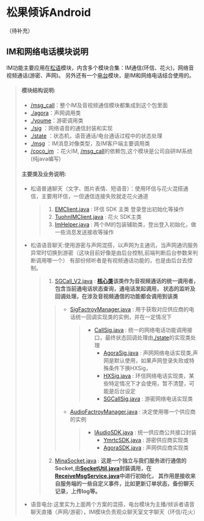 松果倾诉Android
=
（待补充）

IM和网络电话模块说明
-
IM功能主要应用在[松语](#)模块，内含多个模块合集：IM通信(环信、花火)，网络音视频通话(游密、声网)。
另外还有一个[电台](#)模块，是IM和网络电话结合使用的。
>#### 模块结构说明: 
>*  [/msg_call](#)：整个IM及音视频通信模块都集成到这个包里面
>   * [./agora](#)：声网调用类
>   * [./youme](#)：游密调用类
>   * [./sig](#)  ：网络语音的通信封装和实现
>   * [./state](#)  ：状态机，语音通话/电台通话过程中的状态处理
>   * [./msg](#)  ：IM消息对像类型，及IM客户端主要调用类
>* [/coco_im](#)  ：花火IM, [/msg_call](#)的依赖包,这个模块是公司自研IM系统(纯java编写)
>#### 主要类及业务说明:
>
>* 松语普通聊天（文字、图片表情、短语音）：使用环信与花火混搭通信，主要用环信，一但通信连接失败就走花火通道
>   >1. [EMClient.java](#) : 环信 SDK 主类 登录登出初始化等操作
>   >2. [TuohnIMClient.java](#) : 花火 SDK主类
>   >3. [ImHelper.java](#) : 两个IM的包装辅助类，登出登入初始化，做一些消息发送接收等操作
>
>* 松语语音聊天:使用游密与声网混搭，以声网为主通讯，当声网通讯服务异常时切换到游密（这块目前好像是由后台控制,前端判断后台参数来判断调用哪一个）
   有部份倾听者是有视频通话功能的，也是由后台去控制。
>
>   >1. [SGCall_V2.java](#) : **[核心类](#)该类作为音视频通话的统一调用者，包含当前通电话状态查询，通电话发起调用，
        状态的监听及回调处理，在涉及音视频通信的功能都会调用到该类**
>   >
>   >   >* [SigFactroyManager.java](#) : 用于获取对应供应商的电话统一回调实现类的实例，并在一定情况下
>   >   >   >*  [CallSig.java](#) : 统一的网络电话功能调用接口，最终状态回调处理由[./state](#)的实现类处理
>   >   >   >    *  [AgoraSig.java](#) : 声网网络电话实现类,声网是默认使用，如果声网登录失败或特殊条件下换HXSig，
>   >   >   >    *  [HXSig.java](#) : 环信网络电话实现类，某些特定情况下才会使用，暂不清楚，可能是后台设定
>   >   >   >    *  [SGCallSig.java](#) : 游密网络电话实现类
>   >   >* [AudioFactroyManager.java](#) : 决定使用哪一个供应商的实例
>   >   >   >* [IAudioSDK.java](#) : 统一供应商公共接口封装
>   >   >   >    *  [YmrtcSDK.java](#) : 游密供应商实现类
>   >   >   >    *  [AgoraSDK.java](#) : 声网供应商实现类
>   >2. [MinaSocket.java](#) : **这是一个独立与我们服务进行通信的Socket,由[SocketUtil.java](#)封装调用，在[ReceiveMsgService.java](#)中进行初始化，
        其作用是接收来自服务端的一些自定义事件，比如更新订单状态，备份聊天记录，上传log等。**
>* 语音电台:这里实为上面两个方案的混搭，电台模块为主播/倾诉者语音聊天直播（声网/游密），IM模块负责观众聊天室文字聊天（环信/花火）

